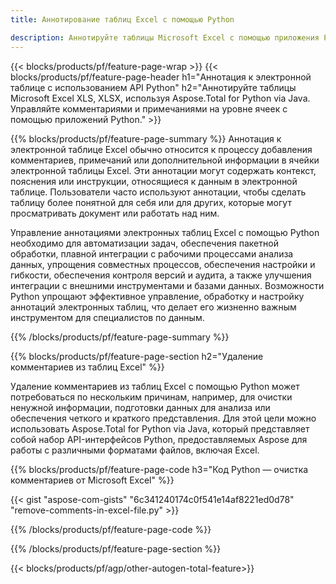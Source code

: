 ```yaml
---
title: Аннотирование таблиц Excel с помощью Python 

description: Аннотируйте таблицы Microsoft Excel с помощью приложения Python. Очистите аннотацию с легкостью.
---
```


{{< blocks/products/pf/feature-page-wrap >}}
{{< blocks/products/pf/feature-page-header h1="Аннотация к электронной таблице с использованием API Python" h2="Аннотируйте таблицы Microsoft Excel XLS, XLSX, используя Aspose.Total for Python via Java. Управляйте комментариями и примечаниями на уровне ячеек с помощью приложений Python." >}}

{{% blocks/products/pf/feature-page-summary %}}
Аннотация к электронной таблице Excel обычно относится к процессу добавления комментариев, примечаний или дополнительной информации в ячейки электронной таблицы Excel. Эти аннотации могут содержать контекст, пояснения или инструкции, относящиеся к данным в электронной таблице. Пользователи часто используют аннотации, чтобы сделать таблицу более понятной для себя или для других, которые могут просматривать документ или работать над ним.<br />

Управление аннотациями электронных таблиц Excel с помощью Python необходимо для автоматизации задач, обеспечения пакетной обработки, плавной интеграции с рабочими процессами анализа данных, упрощения совместных процессов, обеспечения настройки и гибкости, обеспечения контроля версий и аудита, а также улучшения интеграции с внешними инструментами и базами данных. Возможности Python упрощают эффективное управление, обработку и настройку аннотаций электронных таблиц, что делает его жизненно важным инструментом для специалистов по данным.

{{% /blocks/products/pf/feature-page-summary  %}}

{{% blocks/products/pf/feature-page-section  h2="Удаление комментариев из таблиц Excel" %}}

Удаление комментариев из таблиц Excel с помощью Python может потребоваться по нескольким причинам, например, для очистки ненужной информации, подготовки данных для анализа или обеспечения четкого и краткого представления. Для этой цели можно использовать Aspose.Total for Python via Java, который представляет собой набор API-интерфейсов Python, предоставляемых Aspose для работы с различными форматами файлов, включая Excel.

{{% blocks/products/pf/feature-page-code h3="Код Python — очистка комментариев от Microsoft Excel" %}}

{{< gist "aspose-com-gists" "6c341240174c0f541e14af8221ed0d78" "remove-comments-in-excel-file.py" >}}

{{% /blocks/products/pf/feature-page-code  %}}

{{% /blocks/products/pf/feature-page-section %}}

{{< blocks/products/pf/agp/other-autogen-total-feature>}}